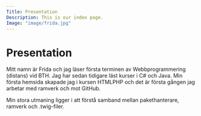 ```yaml
---
Title: Presentation
Description: This is our index page.
Image: "image/frida.jpg"
---
```


Presentation
==========================
<!-- <img src="image/frida.jpg" alt="självporträtt" class="l-img"> -->

Mitt namn är Frida och jag läser första terminen av Webbprogrammering (distans) vid BTH.
Jag har sedan tidigare läst kurser i C# och Java. Min första hemsida skapade jag i kursen HTMLPHP och det är första gången jag arbetar med ramverk och mot GitHub. 

Min stora utmaning ligger i att förstå samband mellan pakethanterare, ramverk och .twig-filer. 

